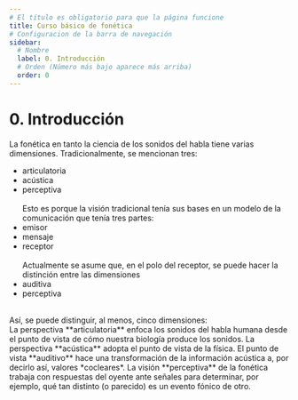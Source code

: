 ```yaml
---
# El título es obligatorio para que la página funcione
title: Curso básico de fonética
# Configuracion de la barra de navegación
sidebar:
  # Nombre
  label: 0. Introducción
  # Orden (Número más bajo aparece más arriba)
  order: 0
---
```

# 0. Introducción

La fonética en tanto la ciencia de los sonidos del habla tiene varias dimensiones. Tradicionalmente, se mencionan tres: 
- articulatoria
- acústica
- perceptiva
<br><br>Esto es porque la visión tradicional tenía sus bases en un modelo de la comunicación que tenía tres partes:
- emisor
- mensaje
- receptor
<br><br>Actualmente se asume que, en el polo del receptor, se puede hacer la distinción entre las dimensiones
- auditiva
- perceptiva
<br>
Así, se puede distinguir, al menos, cinco dimensiones:<br>
La perspectiva **articulatoria** enfoca los sonidos del habla humana desde el punto de vista de cómo nuestra biología produce los sonidos. La perspectiva **acústica** adopta el punto de vista de la física. El punto de vista **auditivo** hace una transformación de la información acústica a, por decirlo así, valores *cocleares*. La visión **perceptiva** de la fonética trabaja con respuestas del oyente ante señales para determinar, por ejemplo, qué tan distinto (o parecido) es un evento fónico de otro.
<br>

